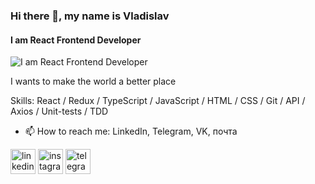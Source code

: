### Hi there 👋, my name is Vladislav
#### I am React Frontend Developer
![I am React Frontend Developer ](https://media.proglib.io/wp-uploads/2017/12/React.jpg)

I wants to make the world a better place

Skills:  React / Redux / TypeScript / JavaScript / HTML / CSS / Git / API / Axios / Unit-tests / TDD

- 📫 How to reach me: LinkedIn, Telegram, VK, почта


[<img src='https://cdn.jsdelivr.net/npm/simple-icons@3.0.1/icons/linkedin.svg' alt='linkedin' height='40'>](https://www.linkedin.com/in/vladislav-izhelya)  [<img src='https://cdn.jsdelivr.net/npm/simple-icons@3.0.1/icons/instagram.svg' alt='instagram' height='40'>](https://www.instagram.com/manchikooo/)  [<img src='https://cdn.jsdelivr.net/npm/simple-icons@3.0.1/icons/telegram.svg' alt='telegram' height='40'>](https://t.me/izhelich)

[//]: # (https://github.com/manchikooo/manchikooo/blob/main/common/linkedin.png)